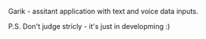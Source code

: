 Garik - assitant application with text and voice data inputs.

P.S. Don't judge stricly - it's just in developming :)
